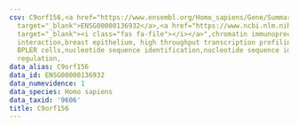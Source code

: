 ```yaml
---
csv: C9orf156,<a href="https://www.ensembl.org/Homo_sapiens/Gene/Summary?db=core;g=ENSG00000136932"
  target="_blank">ENSG00000136932</a>,<a href="https://www.ncbi.nlm.nih.gov/pubmed/22863008"
  target="_blank"><i class="fas fa-file"></i></a>",chromatin immunoprecipitation assay,direct
  interaction,breast epithelium, high throughput transcription profiling by microarray,
  BPLER cells,nucleotide sequence identification,nucleotide sequence identification,transcriptional
  regulation,
data_alias: C9orf156
data_id: ENSG00000136932
data_numevidence: 1
data_species: Homo sapiens
data_taxid: '9606'
title: C9orf156
---
```

